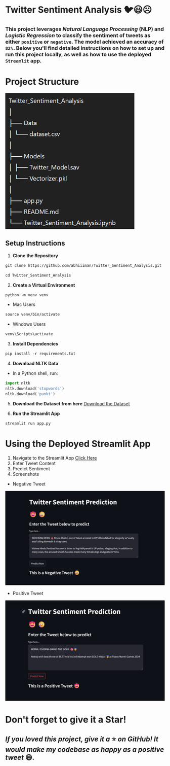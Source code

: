 # Twitter Sentiment Analysis 🐦😃☹️

### This project leverages _Natural Language Processing_ __(NLP)__ and _Logistic Regression_ to classify the sentiment of tweets as either `positive` or `negative`. The model achieved an accuracy of `82%`. Below you'll find detailed instructions on how to set up and run this project locally, as well as how to use the deployed `Streamlit` app.

# Project Structure
<!-- Twitter_Sentiment_Analysis<br>
│<br>
├── Data<br>
│   └── dataset.csv<br>
│<br>
├── Models<br>
│   ├── Twitter_Model.sav<br>
│   └── Vectorizer.pkl<br>
│<br>
├── app.py<br>
├── README.md<br>
└── Twitter_Sentiment_Analysis.ipynb<br> -->
<!-- ![alt text](Screenshots\image2.png) -->
<p>
    <img src="Screenshots\image2.png"/>
</p>


## Setup Instructions

1. **Clone the Repository**

```html
git clone https://github.com/abhiiiman/Twitter_Sentiment_Analysis.git
```

```html
cd Twitter_Sentiment_Analysis
```

2. **Create a Virtual Environment**

```html
python -m venv venv
```
- Mac Users
```html
source venv/bin/activate 
```
- Windows Users
```html
venv\Scripts\activate
```

3. **Install Dependencies**

```html
pip install -r requirements.txt
```

4. **Download NLTK Data**

- In a Python shell, run:

```python
import nltk
nltk.download('stopwords')
nltk.download('punkt')
```

5. **Download the Dataset from here**
[Download the Dataset](https://www.kaggle.com/datasets/kazanova/sentiment140)

6. **Run the Streamlit App**

```html
streamlit run app.py
```

# Using the Deployed Streamlit App
1. Navigate to the Streamlit App [Click Here](https://twitter-sentiment-analysis-abhiiiman.streamlit.app/)
2. Enter Tweet Content
3. Predict Sentiment
4. Screenshots
- Negative Tweet

<!-- ![alt text](Screenshots\image.png) -->
<p>
    <img src="Screenshots\image.png"/>
</p>

- Positive Tweet

<!-- ![alt text](Screenshots\image-1.png) -->
<p>
    <img src="Screenshots\image-1.png"/>
</p>

# Don't forget to give it a Star!

## _If you loved this project, give it a_ ⭐ _on GitHub! It would make my codebase as happy as a positive tweet_ 😄.